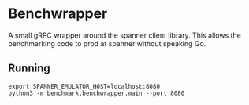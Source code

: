 # Benchwrapper

A small gRPC wrapper around the spanner client library. This allows the
benchmarking code to prod at spanner without speaking Go.

## Running

```
export SPANNER_EMULATOR_HOST=localhost:8080
python3 -m benchmark.benchwrapper.main --port 8080
